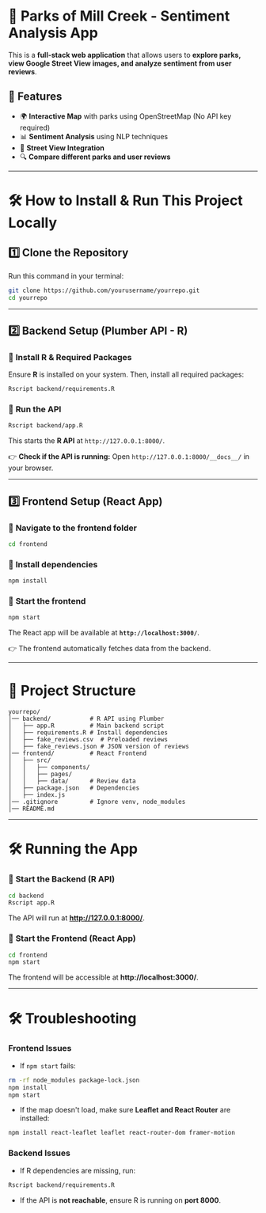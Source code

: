 # 🌿 Parks of Mill Creek - Sentiment Analysis App

This is a **full-stack web application** that allows users to **explore parks, view Google Street View images, and analyze sentiment from user reviews**.

## 🚀 Features
- 🌍 **Interactive Map** with parks using OpenStreetMap (No API key required)
- 📊 **Sentiment Analysis** using NLP techniques
- 🏩 **Street View Integration**
- 🔍 **Compare different parks and user reviews**

---

# 🛠️ **How to Install & Run This Project Locally**

## **1️⃣ Clone the Repository**
Run this command in your terminal:
```sh
git clone https://github.com/yourusername/yourrepo.git
cd yourrepo
```

---

## **2️⃣ Backend Setup (Plumber API - R)**
### 📌 **Install R & Required Packages**
Ensure **R** is installed on your system. Then, install all required packages:
```sh
Rscript backend/requirements.R
```

### 📌 **Run the API**
```sh
Rscript backend/app.R
```
This starts the **R API** at `http://127.0.0.1:8000/`.

👉 **Check if the API is running:** Open `http://127.0.0.1:8000/__docs__/` in your browser.

---

## **3️⃣ Frontend Setup (React App)**
### 📌 **Navigate to the frontend folder**
```sh
cd frontend
```

### 📌 **Install dependencies**
```sh
npm install
```

### 📌 **Start the frontend**
```sh
npm start
```
The React app will be available at **`http://localhost:3000/`**.

👉 The frontend automatically fetches data from the backend.

---

# **📂 Project Structure**
```
yourrepo/
│── backend/           # R API using Plumber
│   ├── app.R          # Main backend script
│   ├── requirements.R # Install dependencies
│   ├── fake_reviews.csv  # Preloaded reviews
│   ├── fake_reviews.json # JSON version of reviews
│── frontend/          # React Frontend
│   ├── src/
│   │   ├── components/
│   │   ├── pages/
│   │   ├── data/      # Review data
│   ├── package.json   # Dependencies
│   ├── index.js
│── .gitignore         # Ignore venv, node_modules
│── README.md
```

---

# 🛠️ **Running the App**
### 📌 **Start the Backend (R API)**
```sh
cd backend
Rscript app.R
```
The API will run at **http://127.0.0.1:8000/**.

### 📌 **Start the Frontend (React App)**
```sh
cd frontend
npm start
```
The frontend will be accessible at **http://localhost:3000/**.

---

# 🛠️ **Troubleshooting**
### **Frontend Issues**
- If `npm start` fails:
```sh
rm -rf node_modules package-lock.json
npm install
npm start
```
- If the map doesn't load, make sure **Leaflet and React Router** are installed:
```sh
npm install react-leaflet leaflet react-router-dom framer-motion
```

### **Backend Issues**
- If R dependencies are missing, run:
```sh
Rscript backend/requirements.R
```
- If the API is **not reachable**, ensure R is running on **port 8000**.